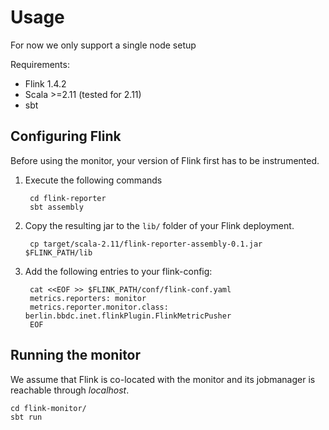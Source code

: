 # Usage

For now we only support a single node setup

Requirements:
- Flink 1.4.2
- Scala >=2.11 (tested for 2.11)
- sbt

## Configuring Flink

Before using the monitor, your version of Flink first has to be instrumented.

1. Execute the following commands

        cd flink-reporter
        sbt assembly

2. Copy the resulting jar to the `lib/` folder of your Flink deployment. 

        cp target/scala-2.11/flink-reporter-assembly-0.1.jar $FLINK_PATH/lib

3. Add the following entries to your flink-config:

        cat <<EOF >> $FLINK_PATH/conf/flink-conf.yaml
        metrics.reporters: monitor
        metrics.reporter.monitor.class: berlin.bbdc.inet.flinkPlugin.FlinkMetricPusher
        EOF 

## Running the monitor

We assume that Flink is co-located with the monitor and its jobmanager is reachable through _localhost_.

    cd flink-monitor/
    sbt run 
